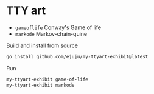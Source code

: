 # TTY art

- `gameoflife` Conway's Game of life
- `markode` Markov-chain-quine

Build and install from source
```bash
go install github.com/ejuju/my-ttyart-exhibit@latest
```

Run
```bash
my-ttyart-exhibit game-of-life
my-ttyart-exhibit markode
```
